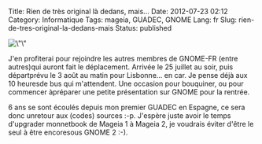Title: Rien de très original là dedans, mais...
Date: 2012-07-23 02:12
Category: Informatique
Tags: mageia, GUADEC, GNOME
Lang: fr
Slug: rien-de-tres-original-la-dedans-mais
Status: published

![\\"\\"](http://guadec.org/sites/www.guadec.org/files/banner-125.png)

J'en profiterai pour rejoindre les autres membres de GNOME-FR (entre autres)qui auront fait le déplacement. Arrivée le 25 juillet au soir, puis départprévu le 3 août au matin pour Lisbonne... en car. Je pense déjà aux 10 heuresde bus qui m'attendent. Une occasion pour bouquiner, ou pour commencer àpréparer une petite présentation sur GNOME pour la rentrée.

6 ans se sont écoulés depuis mon premier GUADEC en Espagne, ce sera donc unretour aux (codes) sources :-p. J'espère juste avoir le temps d'upgrader monnetbook de Mageia 1 à Mageia 2, je voudrais éviter d'être le seul à être encoresous GNOME 2 :-).
